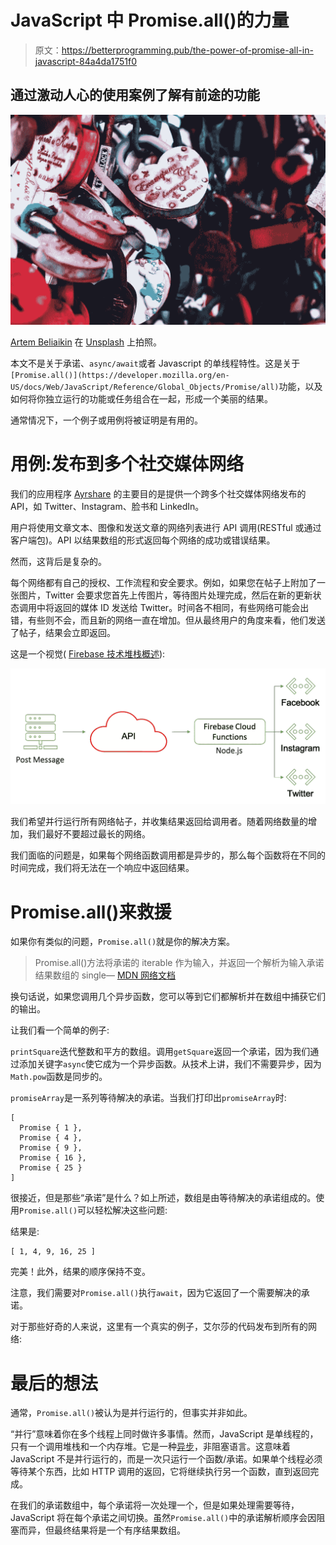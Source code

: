 # JavaScript 中 Promise.all()的力量

> 原文：<https://betterprogramming.pub/the-power-of-promise-all-in-javascript-84a4da1751f0>

## 通过激动人心的使用案例了解有前途的功能

![](img/ad35b34a27eb5a3072601be2d2c824f3.png)

[Artem Beliaikin](https://unsplash.com/@belart84?utm_source=unsplash&utm_medium=referral&utm_content=creditCopyText) 在 [Unsplash](https://unsplash.com/s/photos/lock-bridge?utm_source=unsplash&utm_medium=referral&utm_content=creditCopyText) 上拍照。

本文不是关于承诺、`async/await`或者 Javascript 的单线程特性。这是关于`[Promise.all()](https://developer.mozilla.org/en-US/docs/Web/JavaScript/Reference/Global_Objects/Promise/all)`功能，以及如何将你独立运行的功能或任务组合在一起，形成一个美丽的结果。

通常情况下，一个例子或用例将被证明是有用的。

# 用例:发布到多个社交媒体网络

我们的应用程序 [Ayrshare](https://www.ayrshare.com) 的主要目的是提供一个跨多个社交媒体网络发布的 API，如 Twitter、Instagram、脸书和 LinkedIn。

用户将使用文章文本、图像和发送文章的网络列表进行 API 调用(RESTful 或通过客户端包)。API 以结果数组的形式返回每个网络的成功或错误结果。

然而，这背后是复杂的。

每个网络都有自己的授权、工作流程和安全要求。例如，如果您在帖子上附加了一张图片，Twitter 会要求您首先上传图片，等待图片处理完成，然后在新的更新状态调用中将返回的媒体 ID 发送给 Twitter。时间各不相同，有些网络可能会出错，有些则不会，而且新的网络一直在增加。但从最终用户的角度来看，他们发送了帖子，结果会立即返回。

这是一个视觉( [Firebase 技术堆栈概述](https://www.ayrshare.com/our-firebase-tech-stack/)):

![](img/7e3d95cc3d79d4536cd865d3fa9a6841.png)

我们希望并行运行所有网络帖子，并收集结果返回给调用者。随着网络数量的增加，我们最好不要超过最长的网络。

我们面临的问题是，如果每个网络函数调用都是异步的，那么每个函数将在不同的时间完成，我们将无法在一个响应中返回结果。

# Promise.all()来救援

如果你有类似的问题，`Promise.all()`就是你的解决方案。

> Promise.all()方法将承诺的 iterable 作为输入，并返回一个解析为输入承诺结果数组的 single— [MDN 网络文档](https://developer.mozilla.org/en-US/docs/Web/JavaScript/Reference/Global_Objects/Promise/all)

换句话说，如果您调用几个异步函数，您可以等到它们都解析并在数组中捕获它们的输出。

让我们看一个简单的例子:

`printSquare`迭代整数和平方的数组。调用`getSquare`返回一个承诺，因为我们通过添加关键字`async`使它成为一个异步函数。从技术上讲，我们不需要异步，因为`Math.pow`函数是同步的。

`promiseArray`是一系列等待解决的承诺。当我们打印出`promiseArray`时:

```
[ 
  Promise { 1 }, 
  Promise { 4 }, 
  Promise { 9 }, 
  Promise { 16 }, 
  Promise { 25 } 
]
```

很接近，但是那些“承诺”是什么？如上所述，数组是由等待解决的承诺组成的。使用`Promise.all()`可以轻松解决这些问题:

结果是:

```
[ 1, 4, 9, 16, 25 ]
```

完美！此外，结果的顺序保持不变。

注意，我们需要对`Promise.all()`执行`await`，因为它返回了一个需要解决的承诺。

对于那些好奇的人来说，这里有一个真实的例子，艾尔莎的代码发布到所有的网络:

# 最后的想法

通常，`Promise.all()`被认为是并行运行的，但事实并非如此。

“并行”意味着你在多个线程上同时做许多事情。然而，JavaScript 是单线程的，只有一个调用堆栈和一个内存堆。它是一种[异步](https://theflyingmantis.medium.com/javascript-single-threaded-non-blocking-asynchronous-concurrent-language-ffae97c57bef)，非阻塞语言。这意味着 JavaScript 不是并行运行的，而是一次只运行一个函数/承诺。如果单个线程必须等待某个东西，比如 HTTP 调用的返回，它将继续执行另一个函数，直到返回完成。

在我们的承诺数组中，每个承诺将一次处理一个，但是如果处理需要等待，JavaScript 将在每个承诺之间切换。虽然`Promise.all()`中的承诺解析顺序会因阻塞而异，但最终结果将是一个有序结果数组。
